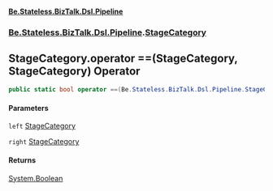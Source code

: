 #### [Be.Stateless.BizTalk.Dsl.Pipeline](README.md 'README')
### [Be.Stateless.BizTalk.Dsl.Pipeline](Be.Stateless.BizTalk.Dsl.Pipeline.md 'Be.Stateless.BizTalk.Dsl.Pipeline').[StageCategory](StageCategory.md 'Be.Stateless.BizTalk.Dsl.Pipeline.StageCategory')

## StageCategory.operator ==(StageCategory, StageCategory) Operator

```csharp
public static bool operator ==(Be.Stateless.BizTalk.Dsl.Pipeline.StageCategory left, Be.Stateless.BizTalk.Dsl.Pipeline.StageCategory right);
```
#### Parameters

<a name='Be.Stateless.BizTalk.Dsl.Pipeline.StageCategory.op_Equality(Be.Stateless.BizTalk.Dsl.Pipeline.StageCategory,Be.Stateless.BizTalk.Dsl.Pipeline.StageCategory).left'></a>

`left` [StageCategory](StageCategory.md 'Be.Stateless.BizTalk.Dsl.Pipeline.StageCategory')

<a name='Be.Stateless.BizTalk.Dsl.Pipeline.StageCategory.op_Equality(Be.Stateless.BizTalk.Dsl.Pipeline.StageCategory,Be.Stateless.BizTalk.Dsl.Pipeline.StageCategory).right'></a>

`right` [StageCategory](StageCategory.md 'Be.Stateless.BizTalk.Dsl.Pipeline.StageCategory')

#### Returns
[System.Boolean](https://docs.microsoft.com/en-us/dotnet/api/System.Boolean 'System.Boolean')